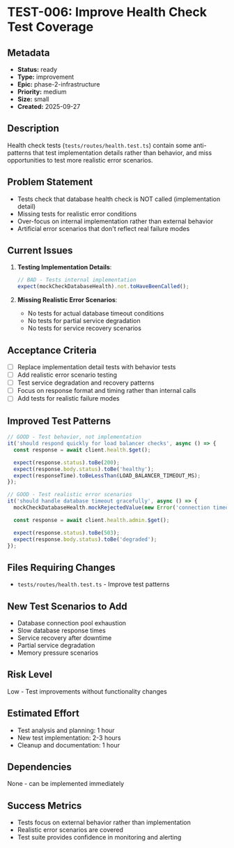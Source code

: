 # TEST-006: Improve Health Check Test Coverage

## Metadata
- **Status:** ready
- **Type:** improvement
- **Epic:** phase-2-infrastructure
- **Priority:** medium
- **Size:** small
- **Created:** 2025-09-27

## Description
Health check tests (`tests/routes/health.test.ts`) contain some anti-patterns that test implementation details rather than behavior, and miss opportunities to test more realistic error scenarios.

## Problem Statement
- Tests check that database health check is NOT called (implementation detail)
- Missing tests for realistic error conditions
- Over-focus on internal implementation rather than external behavior
- Artificial error scenarios that don't reflect real failure modes

## Current Issues
1. **Testing Implementation Details**:
   ```javascript
   // BAD - Tests internal implementation
   expect(mockCheckDatabaseHealth).not.toHaveBeenCalled();
   ```

2. **Missing Realistic Error Scenarios**:
   - No tests for actual database timeout conditions
   - No tests for partial service degradation
   - No tests for service recovery scenarios

## Acceptance Criteria
- [ ] Replace implementation detail tests with behavior tests
- [ ] Add realistic error scenario testing
- [ ] Test service degradation and recovery patterns
- [ ] Focus on response format and timing rather than internal calls
- [ ] Add tests for realistic failure modes

## Improved Test Patterns
```javascript
// GOOD - Test behavior, not implementation
it('should respond quickly for load balancer checks', async () => {
  const response = await client.health.$get();

  expect(response.status).toBe(200);
  expect(response.body.status).toBe('healthy');
  expect(responseTime).toBeLessThan(LOAD_BALANCER_TIMEOUT_MS);
});

// GOOD - Test realistic error scenarios
it('should handle database timeout gracefully', async () => {
  mockCheckDatabaseHealth.mockRejectedValue(new Error('connection timeout'));

  const response = await client.health.admin.$get();

  expect(response.status).toBe(503);
  expect(response.body.status).toBe('degraded');
});
```

## Files Requiring Changes
- `tests/routes/health.test.ts` - Improve test patterns

## New Test Scenarios to Add
- Database connection pool exhaustion
- Slow database response times
- Service recovery after downtime
- Partial service degradation
- Memory pressure scenarios

## Risk Level
Low - Test improvements without functionality changes

## Estimated Effort
- Test analysis and planning: 1 hour
- New test implementation: 2-3 hours
- Cleanup and documentation: 1 hour

## Dependencies
None - can be implemented immediately

## Success Metrics
- Tests focus on external behavior rather than implementation
- Realistic error scenarios are covered
- Test suite provides confidence in monitoring and alerting